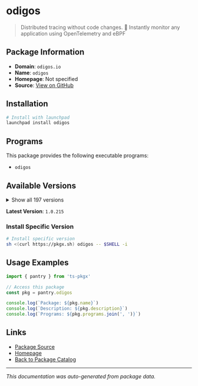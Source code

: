 # odigos

> Distributed tracing without code changes. 🚀 Instantly monitor any application using OpenTelemetry and eBPF

## Package Information

- **Domain**: `odigos.io`
- **Name**: `odigos`
- **Homepage**: Not specified
- **Source**: [View on GitHub](https://github.com/pkgxdev/pantry/tree/main/projects/odigos.io/package.yml)

## Installation

```bash
# Install with launchpad
launchpad install odigos
```

## Programs

This package provides the following executable programs:

- `odigos`

## Available Versions

<details>
<summary>Show all 197 versions</summary>

- `1.0.215`, `1.0.214`, `1.0.213`, `1.0.212`, `1.0.211`
- `1.0.210`, `1.0.209`, `1.0.207`, `1.0.206`, `1.0.205`
- `1.0.204`, `1.0.203`, `1.0.202`, `1.0.201`, `1.0.200`
- `1.0.199`, `1.0.198`, `1.0.196`, `1.0.195`, `1.0.193`
- `1.0.192`, `1.0.191`, `1.0.190`, `1.0.189`, `1.0.188`
- `1.0.187`, `1.0.186`, `1.0.185`, `1.0.184`, `1.0.183`
- `1.0.182`, `1.0.181`, `1.0.180`, `1.0.179`, `1.0.178`
- `1.0.177`, `1.0.175`, `1.0.172`, `1.0.171`, `1.0.170`
- `1.0.169`, `1.0.168`, `1.0.166`, `1.0.165`, `1.0.164`
- `1.0.163`, `1.0.162`, `1.0.161`, `1.0.160`, `1.0.159`
- `1.0.158`, `1.0.157`, `1.0.156`, `1.0.155`, `1.0.154`
- `1.0.153`, `1.0.152`, `1.0.151`, `1.0.150`, `1.0.149`
- `1.0.148`, `1.0.147`, `1.0.146`, `1.0.145`, `1.0.144`
- `1.0.143`, `1.0.142`, `1.0.141`, `1.0.140`, `1.0.139`
- `1.0.138`, `1.0.137`, `1.0.136`, `1.0.135`, `1.0.133`
- `1.0.132`, `1.0.131`, `1.0.130`, `1.0.129`, `1.0.128`
- `1.0.127`, `1.0.125`, `1.0.124`, `1.0.123`, `1.0.122`
- `1.0.121`, `1.0.120`, `1.0.119`, `1.0.118`, `1.0.117`
- `1.0.116`, `1.0.115`, `1.0.114`, `1.0.113`, `1.0.112`
- `1.0.111`, `1.0.110`, `1.0.109`, `1.0.108`, `1.0.107`
- `1.0.106`, `1.0.105`, `1.0.104`, `1.0.103`, `1.0.102`
- `1.0.101`, `1.0.100`, `1.0.99`, `1.0.98`, `1.0.97`
- `1.0.95`, `1.0.94`, `1.0.93`, `1.0.92`, `1.0.91`
- `1.0.90`, `1.0.89`, `1.0.86`, `1.0.85`, `1.0.84`
- `1.0.83`, `1.0.82`, `1.0.81`, `1.0.80`, `1.0.79`
- `1.0.78`, `1.0.77`, `1.0.76`, `1.0.75`, `1.0.74`
- `1.0.73`, `1.0.72`, `1.0.71`, `1.0.70`, `1.0.69`
- `1.0.68`, `1.0.67`, `1.0.65`, `1.0.64`, `1.0.63`
- `1.0.62`, `1.0.61`, `1.0.60`, `1.0.59`, `1.0.58`
- `1.0.57`, `1.0.55`, `1.0.54`, `1.0.53`, `1.0.52`
- `1.0.51`, `1.0.50`, `1.0.49`, `1.0.48`, `1.0.47`
- `1.0.46`, `1.0.45`, `1.0.44`, `1.0.43`, `1.0.42`
- `1.0.41`, `1.0.40`, `1.0.39`, `1.0.38`, `1.0.37`
- `1.0.36`, `1.0.35`, `1.0.34`, `1.0.33`, `1.0.32`
- `1.0.31`, `1.0.30`, `1.0.29`, `1.0.28`, `1.0.27`
- `1.0.26`, `1.0.25`, `1.0.24`, `1.0.23`, `1.0.22`
- `1.0.21`, `1.0.20`, `1.0.19`, `1.0.18`, `1.0.17`
- `1.0.15`, `1.0.14`, `1.0.13`, `1.0.12`, `1.0.11`
- `1.0.10`, `1.0.9`, `1.0.8`, `1.0.5`, `1.0.4`
- `1.0.2`, `1.0.1`

</details>

**Latest Version**: `1.0.215`

### Install Specific Version

```bash
# Install specific version
sh <(curl https://pkgx.sh) odigos -- $SHELL -i
```

## Usage Examples

```typescript
import { pantry } from 'ts-pkgx'

// Access this package
const pkg = pantry.odigos

console.log(`Package: ${pkg.name}`)
console.log(`Description: ${pkg.description}`)
console.log(`Programs: ${pkg.programs.join(', ')}`)
```

## Links

- [Package Source](https://github.com/pkgxdev/pantry/tree/main/projects/odigos.io/package.yml)
- [Homepage](#)
- [Back to Package Catalog](../../package-catalog.md)

---

*This documentation was auto-generated from package data.*
